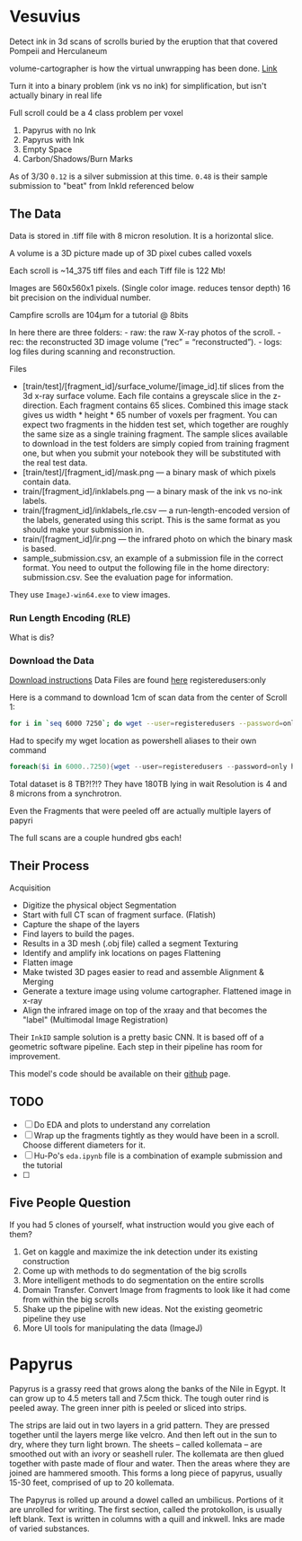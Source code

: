 # Vesuvius

Detect ink in 3d scans of scrolls buried by the eruption that that covered Pompeii and Herculaneum

volume-cartographer is how the virtual unwrapping has been done. [Link](https://github.com/educelab/volume-cartographer)

Turn it into a binary problem (ink vs no ink) for simplification, but isn't actually binary in real life

Full scroll could be a 4 class problem per voxel

1. Papyrus with no Ink
2. Papyrus with Ink
3. Empty Space
4. Carbon/Shadows/Burn Marks

As of 3/30
`0.12` is a silver submission at this time.
`0.48` is their sample submission to "beat" from InkId referenced below

## The Data

Data is stored in .tiff file with 8 micron resolution. It is a horizontal slice.

A volume is a 3D picture made up of 3D pixel cubes called voxels

Each scroll is ~14_375 tiff files and each Tiff file is 122 Mb!

Images are 560x560x1 pixels. (Single color image. reduces tensor depth)
16 bit precision on the individual number.

Campfire scrolls are 104µm for a tutorial @ 8bits

In here there are three folders:
    - raw: the raw X-ray photos of the scroll.
    - rec: the reconstructed 3D image volume (“rec” = “reconstructed”).
    - logs: log files during scanning and reconstruction.

Files
- [train/test]/[fragment_id]/surface_volume/[image_id].tif slices from the 3d x-ray surface volume. Each file contains a greyscale slice in the z-direction. Each fragment contains 65 slices. Combined this image stack gives us width * height * 65 number of voxels per fragment. You can expect two fragments in the hidden test set, which together are roughly the same size as a single training fragment. The sample slices available to download in the test folders are simply copied from training fragment one, but when you submit your notebook they will be substituted with the real test data.
- [train/test]/[fragment_id]/mask.png — a binary mask of which pixels contain data.
- train/[fragment_id]/inklabels.png — a binary mask of the ink vs no-ink labels.
- train/[fragment_id]/inklabels_rle.csv — a run-length-encoded version of the labels, generated using this script. This is the same format as you should make your submission in.
- train/[fragment_id]/ir.png — the infrared photo on which the binary mask is based.
- sample_submission.csv, an example of a submission file in the correct format. You need to output the following file in the home directory: submission.csv. See the evaluation page for information.

They use `ImageJ-win64.exe` to view images.

### Run Length Encoding (RLE)

What is dis?

### Download the Data

[Download instructions](https://gist.github.com/nat/e7266a5c765686b7976df10d3a85041b)
Data Files are found [here](dl.ash2txt.org) registeredusers:only

Here is a command to download 1cm of scan data from the center of Scroll 1:

```bash
for i in `seq 6000 7250`; do wget --user=registeredusers --password=only http://dl.ash2txt.org/full-scrolls/Scroll1.volpkg/volumes/20230205180739/0$i.tif; done
```

Had to specify my wget location as powershell aliases to their own command

```powershell
foreach($i in 6000..7250){wget --user=registeredusers --password=only http://dl.ash2txt.org/full-scrolls/Scroll1.volpkg/volumes/20230205180739/0$i.tif;}
```

Total dataset is 8 TB?!?!? They have 180TB lying in wait
Resolution is 4 and 8 microns from a synchrotron.

Even the Fragments that were peeled off are actually multiple layers of papyri

The full scans are a couple hundred gbs each!

## Their Process

Acquisition
- Digitize the physical object
Segmentation
- Start with full CT scan of fragment surface. (Flatish)
- Capture the shape of the layers
- Find layers to build the pages.
- Results in a 3D mesh (.obj file) called a segment
Texturing
- Identify and amplify ink locations on pages
Flattening
- Flatten image
- Make twisted 3D pages easier to read and assemble
Alignment & Merging
- Generate a texture image using volume cartographer. Flattened image in x-ray
- Align the infrared image on top of the xraay and that becomes the "label" (Multimodal Image Registration)

Their `InkID` sample solution is a pretty basic CNN. It is based off of a geometric software pipeline. Each step in their pipeline has room for improvement.

This model's code should be available on their [github](https://github.com/educelab/ink-id) page.

## TODO

- [ ] Do EDA and plots to understand any correlation
- [ ] Wrap up the fragments tightly as they would have been in a scroll. Choose different diameters for it.
- [ ] Hu-Po's `eda.ipynb` file is a combination of example submission and the tutorial
- [ ] 

## Five People Question

If you had 5 clones of yourself, what instruction would you give each of them?

1. Get on kaggle and maximize the ink detection under its existing construction
2. Come up with methods to do segmentation of the big scrolls
3. More intelligent methods to do segmentation on the entire scrolls
4. Domain Transfer. Convert Image from fragments to look like it had come from within the big scrolls
5. Shake up the pipeline with new ideas. Not the existing geometric pipeline they use
6. More UI tools for manipulating the data (ImageJ)

# Papyrus

Papyrus is a grassy reed that grows along the banks of the Nile in Egypt. It can grow up to 4.5 meters tall and 7.5cm thick. The tough outer rind is peeled away. The green inner pith is peeled or sliced into strips.

The strips are laid out in two layers in a grid pattern. They are pressed together until the layers merge like velcro. And then left out in the sun to dry, where they turn light brown. 
The sheets – called kollemata – are smoothed out with an ivory or seashell ruler. 
The kollemata are then glued together with paste made of flour and water. Then the areas where they are joined are hammered smooth. This forms a long piece of papyrus, usually 15-30 feet, comprised of up to 20 kollemata.

The Papyrus is rolled up around a dowel called an umbilicus. Portions of it are unrolled for writing. The first section, called the protokollon, is usually left blank. Text is written in columns with a quill and inkwell. Inks are made of varied substances.